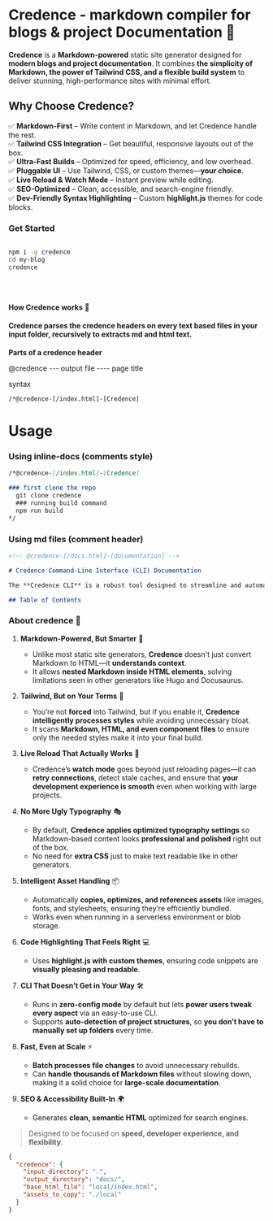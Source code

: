 <!-- @credence-[/docs.html]-[Credence] -->

# Credence - markdown compiler for blogs & project Documentation 🚀  

**Credence** is a  **Markdown-powered** static site generator designed for **modern blogs and project documentation**. It combines **the simplicity of Markdown, the power of Tailwind CSS, and a flexible build system** to deliver stunning, high-performance sites with minimal effort.  

## **Why Choose Credence?**  

✅ **Markdown-First** – Write content in Markdown, and let Credence handle the rest.  
✅ **Tailwind CSS Integration** – Get beautiful, responsive layouts out of the box.  
✅ **Ultra-Fast Builds** – Optimized for speed, efficiency, and low overhead.  
✅ **Pluggable UI** – Use Tailwind, CSS, or custom themes—**your choice**.  
✅ **Live Reload & Watch Mode** – Instant preview while editing.  
✅ **SEO-Optimized** – Clean, accessible, and search-engine friendly.  
✅ **Dev-Friendly Syntax Highlighting** – Custom **highlight.js** themes for code blocks.
 
### **Get Started**  

```sh

npm i -g credence
cd my-blog
credence
```
<br>
<br> 

**How Credence works** 🚀

#### Credence parses the credence headers on every text based files in your input folder, recursively to extracts md and html text.

**Parts of  a credence header**

@credence --- output file ---- page title

 syntax
 ```
/*@credence-[/index.html]-[Credence]
```

# Usage

### Using inline-docs (comments style)

```markdown
/*@credence-[/index.html]-[Credence]

### first clone the repo
  git clone credence
  ### running build command
  npm run build
*/
```


### Using md files (comment header)

```markdown
<!-- @credence-[/docs.html]-[documentation] -->

# Credence Command-Line Interface (CLI) Documentation

The **Credence CLI** is a robust tool designed to streamline and automate tasks associated with the Credence application suite. This document details its installation, usage, available commands, and developer guidelines.

## Table of Contents
```

### **About credence 🚀**  

1. **Markdown-Powered, But Smarter** 📝  
   - Unlike most static site generators, **Credence** doesn't just convert Markdown to HTML—it **understands context**.  
   - It allows **nested Markdown inside HTML elements**, solving limitations seen in other generators like Hugo and Docusaurus.  

2. **Tailwind, But on Your Terms** 🎨  
   - You’re not **forced** into Tailwind, but if you enable it, **Credence intelligently processes styles** while avoiding unnecessary bloat.  
   - It scans **Markdown, HTML, and even component files** to ensure only the needed styles make it into your final build.  

3. **Live Reload That Actually Works** 🔄  
   - Credence’s **watch mode** goes beyond just reloading pages—it can **retry connections**, detect stale caches, and ensure that **your development experience is smooth** even when working with large projects.  

4. **No More Ugly Typography** 🎭  
   - By default, **Credence applies optimized typography settings** so Markdown-based content looks **professional and polished** right out of the box.  
   - No need for **extra CSS** just to make text readable like in other generators.  

5. **Intelligent Asset Handling** 📦  
   - Automatically **copies, optimizes, and references assets** like images, fonts, and stylesheets, ensuring they’re efficiently bundled.  
   - Works even when running in a serverless environment or blob storage.  

6. **Code Highlighting That Feels Right** 💻  
   - Uses **highlight.js with custom themes**, ensuring code snippets are **visually pleasing and readable**.  

7. **CLI That Doesn’t Get in Your Way** 🛠️  
   - Runs in **zero-config mode** by default but lets **power users tweak every aspect** via an easy-to-use CLI.  
   - Supports **auto-detection of project structures**, so **you don’t have to manually set up folders** every time.  

8. **Fast, Even at Scale** ⚡  
   - **Batch processes file changes** to avoid unnecessary rebuilds.  
   - Can **handle thousands of Markdown files** without slowing down, making it a solid choice for **large-scale documentation**.  

9. **SEO & Accessibility Built-In** 🌍  
   - Generates **clean, semantic HTML** optimized for search engines.  

> Designed to be focused on **speed, developer experience, and flexibility**.  
 
```json
{
  "credence": {
    "input_directory": ".",
    "output_directory": "docs/",
    "base_html_file": "local/index.html",
    "assets_to_copy": "./local"
  }
}
```